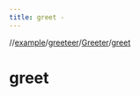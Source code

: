 ```yaml
---
title: greet -
---
```

//[example](../../index.html)/[greeteer](../index.html)/[Greeter](index.html)/[greet](greet.html)



# greet  

